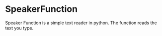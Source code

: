 # SpeakerFunction
Speaker Function is a simple text reader in python. The function reads the text you type.
